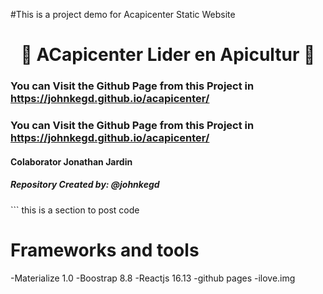 #This is a project demo for Acapicenter Static Website                                                                                                                                                                      <h1 align="center">&#x1F41D; ACapicenter Lider en Apicultur &#x1F41D;</h1>                                                                                                                                                                   <h3>You can Visit the Github Page from this Project in <a href="https://johnkegd.github.io/acapicenter/" target="_blank">https://johnkegd.github.io/acapicenter/</a></h3> <h3>You can Visit the Github Page from this Project in <a href="https://johnkegd.github.io/acapicenter/" target="_blank">https://johnkegd.github.io/acapicenter/</a></h3>                                                                                                                                                                                                                                              <h4>Colaborator Jonathan Jardin</h4>                                                                                            <h5>Repository Created by: @johnkegd</h5>                                                                                                                                                                                                                                                                                                                                                                                                                                                                                                                                                 ```                                                                                                               this is a section to post code 

# Frameworks and tools
-Materialize 1.0
-Boostrap 8.8
-Reactjs 16.13
-github pages
-ilove.img


